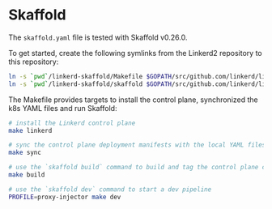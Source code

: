 # Skaffold

The `skaffold.yaml` file is tested with Skaffold v0.26.0.

To get started, create the following symlinks from the Linkerd2 repository to this repository:
```bash
ln -s `pwd`/linkerd-skaffold/Makefile $GOPATH/src/github.com/linkerd/linkerd2/Makefile
ln -s `pwd`/linkerd-skaffold/skaffold $GOPATH/src/github.com/linkerd/linkerd2/skaffold
```

The Makefile provides targets to install the control plane, synchronized the k8s YAML files and run Skaffold:
```bash
# install the Linkerd control plane
make linkerd

# sync the control plane deployment manifests with the local YAML files
make sync

# use the `skaffold build` command to build and tag the control plane component images
make build

# use the `skaffold dev` command to start a dev pipeline
PROFILE=proxy-injector make dev
```
